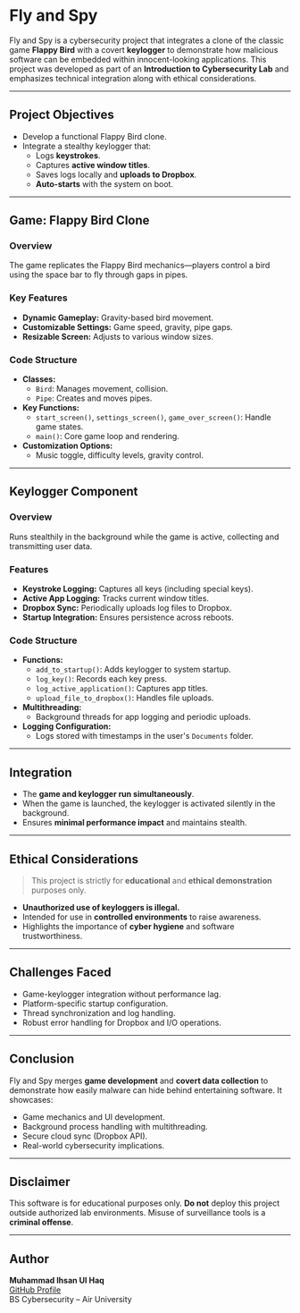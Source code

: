 # Fly and Spy

Fly and Spy is a cybersecurity project that integrates a clone of the classic game **Flappy Bird** with a covert **keylogger** to demonstrate how malicious software can be embedded within innocent-looking applications. This project was developed as part of an **Introduction to Cybersecurity Lab** and emphasizes technical integration along with ethical considerations.

---

## Project Objectives

- Develop a functional Flappy Bird clone.
- Integrate a stealthy keylogger that:
  - Logs **keystrokes**.
  - Captures **active window titles**.
  - Saves logs locally and **uploads to Dropbox**.
  - **Auto-starts** with the system on boot.

---

## Game: Flappy Bird Clone

### Overview
The game replicates the Flappy Bird mechanics—players control a bird using the space bar to fly through gaps in pipes.

### Key Features
- **Dynamic Gameplay:** Gravity-based bird movement.
- **Customizable Settings:** Game speed, gravity, pipe gaps.
- **Resizable Screen:** Adjusts to various window sizes.

### Code Structure
- **Classes:**
  - `Bird`: Manages movement, collision.
  - `Pipe`: Creates and moves pipes.
- **Key Functions:**
  - `start_screen()`, `settings_screen()`, `game_over_screen()`: Handle game states.
  - `main()`: Core game loop and rendering.
- **Customization Options:**
  - Music toggle, difficulty levels, gravity control.

---

## Keylogger Component

### Overview
Runs stealthily in the background while the game is active, collecting and transmitting user data.

### Features
- **Keystroke Logging:** Captures all keys (including special keys).
- **Active App Logging:** Tracks current window titles.
- **Dropbox Sync:** Periodically uploads log files to Dropbox.
- **Startup Integration:** Ensures persistence across reboots.

### Code Structure
- **Functions:**
  - `add_to_startup()`: Adds keylogger to system startup.
  - `log_key()`: Records each key press.
  - `log_active_application()`: Captures app titles.
  - `upload_file_to_dropbox()`: Handles file uploads.
- **Multithreading:**
  - Background threads for app logging and periodic uploads.
- **Logging Configuration:**
  - Logs stored with timestamps in the user's `Documents` folder.

---

## Integration

- The **game and keylogger run simultaneously**.
- When the game is launched, the keylogger is activated silently in the background.
- Ensures **minimal performance impact** and maintains stealth.

---

## Ethical Considerations

> This project is strictly for **educational** and **ethical demonstration** purposes only.

- **Unauthorized use of keyloggers is illegal.**
- Intended for use in **controlled environments** to raise awareness.
- Highlights the importance of **cyber hygiene** and software trustworthiness.

---

## Challenges Faced

- Game-keylogger integration without performance lag.
- Platform-specific startup configuration.
- Thread synchronization and log handling.
- Robust error handling for Dropbox and I/O operations.

---

## Conclusion

Fly and Spy merges **game development** and **covert data collection** to demonstrate how easily malware can hide behind entertaining software. It showcases:

- Game mechanics and UI development.
- Background process handling with multithreading.
- Secure cloud sync (Dropbox API).
- Real-world cybersecurity implications.

---

## Disclaimer

This software is for educational purposes only. **Do not** deploy this project outside authorized lab environments. Misuse of surveillance tools is a **criminal offense**.

---

## Author

**Muhammad Ihsan Ul Haq**  
[GitHub Profile](https://github.com/ihsanolhak)  
BS Cybersecurity – Air University
